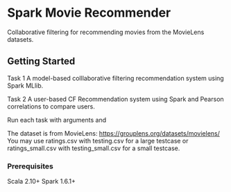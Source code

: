 # Spark Movie Recommender

Collaborative filtering for recommending movies from the MovieLens datasets. 

## Getting Started
Task 1 
A model-based colllaborative filtering recommendation system using Spark MLlib.

Task 2
A user-based CF Recommendation system using Spark and Pearson correlations to compare users.

Run each task with arguments <rating file> and <testing file>

The dataset is from MovieLens: https://grouplens.org/datasets/movielens/
You may use ratings.csv with testing.csv for a large testcase or ratings_small.csv with testing_small.csv for a small testcase.

### Prerequisites
Scala 2.10+
Spark 1.6.1+

